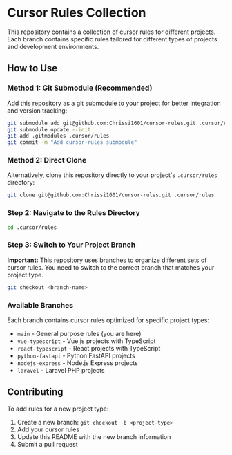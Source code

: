 # Cursor Rules Collection

This repository contains a collection of cursor rules for different projects. Each branch contains specific rules tailored for different types of projects and development environments.

## How to Use

### Method 1: Git Submodule (Recommended)

Add this repository as a git submodule to your project for better integration and version tracking:

```bash
git submodule add git@github.com:Chrissi1601/cursor-rules.git .cursor/rules
git submodule update --init
git add .gitmodules .cursor/rules
git commit -m "Add cursor-rules submodule"
```

### Method 2: Direct Clone

Alternatively, clone this repository directly to your project's `.cursor/rules` directory:

```bash
git clone git@github.com:Chrissi1601/cursor-rules.git .cursor/rules
```

### Step 2: Navigate to the Rules Directory

```bash
cd .cursor/rules
```

### Step 3: Switch to Your Project Branch

**Important:** This repository uses branches to organize different sets of cursor rules. You need to switch to the correct branch that matches your project type.

```bash
git checkout <branch-name>
```

### Available Branches

Each branch contains cursor rules optimized for specific project types:

- `main` - General purpose rules (you are here)
- `vue-typescript` - Vue.js projects with TypeScript
- `react-typescript` - React projects with TypeScript  
- `python-fastapi` - Python FastAPI projects
- `nodejs-express` - Node.js Express projects
- `laravel` - Laravel PHP projects

## Contributing

To add rules for a new project type:

1. Create a new branch: `git checkout -b <project-type>`
2. Add your cursor rules
3. Update this README with the new branch information
4. Submit a pull request
